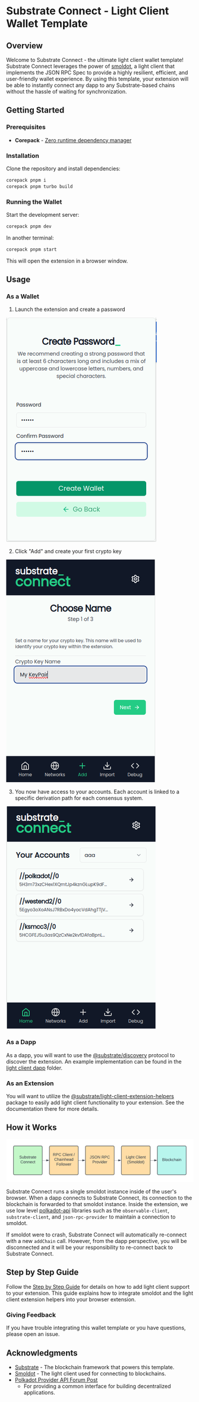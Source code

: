 # Substrate Connect - Light Client Wallet Template

## Overview

Welcome to Substrate Connect - the ultimate light client wallet template! Substrate Connect leverages the power of [smoldot](https://github.com/smol-dot/smoldot), a light client that implements the JSON RPC Spec to provide a highly resilient, efficient, and user-friendly wallet experience. By using this template, your extension will be able to instantly connect any dapp to any  Substrate-based chains without the hassle of waiting for synchronization.

## Getting Started

### Prerequisites

- **Corepack** - [Zero runtime dependency manager](https://github.com/nodejs/corepack)

### Installation

Clone the repository and install dependencies:

```bash
corepack pnpm i
corepack pnpm turbo build
```

### Running the Wallet

Start the development server:

```bash
corepack pnpm dev
```

In another terminal:

```bash
corepack pnpm start
```

This will open the extension in a browser window.

## Usage

### As a Wallet

1. Launch the extension and create a password

![step 1](./assets/img/step1.png)

2. Click "Add" and create your first crypto key

![step 2](./assets/img/step2.png)

3. You now have access to your accounts. Each account is linked to a specific 
   derivation path for each consensus system.

![step 3](./assets/img/step3.png)

### As a Dapp

As a dapp, you will want to use the 
[@substrate/discovery](../../packages/discovery/README.md) protocol to discover 
the extension. An example implementation can be found in the 
[light client dapp](../../examples/light-client-dapp/) folder.

### As an Extension

You will want to utilize the 
[@substrate/light-client-extension-helpers](../../packages/light-client-extension-helpers/README.md) 
package to easily add light client functionality to your extension. See 
the documentation there for more details.

## How it Works

![Substrate Connect Logo](./assets/img/how-it-works.png)

Substrate Connect runs a single smoldot instance inside of the user's browser. 
When a dapp connects to Substrate Connect, its connection to the blockchain is 
forwarded to that smoldot instance. Inside the extension, we use low level 
[polkadot-api](https://github.com/polkadot-api/polkadot-api) libraries such as 
the `observable-client`, `substrate-client`, and `json-rpc-provider` to 
maintain a connection to smoldot.

If smoldot were to crash, Substrate Connect will automatically re-connect with 
a new `addChain` call. However, from the dapp perspective, you will be 
disconnected and it will be your responsibility to re-connect back to Substrate 
Connect.

## Step by Step Guide

Follow the [Step by Step Guide](./STEP-BY-STEP-GUIDE.md) for details on how to 
add light client support to your extension. This guide explains how to 
integrate smoldot and the light client extension helpers into your browser 
extension.

### Giving Feedback

If you have trouble integrating this wallet template or you have questions, 
please open an issue.

## Acknowledgments

- [Substrate](https://docs.substrate.io/) - The blockchain framework that 
  powers this template.
- [Smoldot](https://github.com/smol-dot/smoldot) - The light client used for 
  connecting to blockchains.
- [Polkadot Provider API Forum Post](https://forum.polkadot.network/t/polkadot-provider-api-a-common-interface-for-building-decentralized-applications/4128) 
  - For providing a common interface for building decentralized applications.
